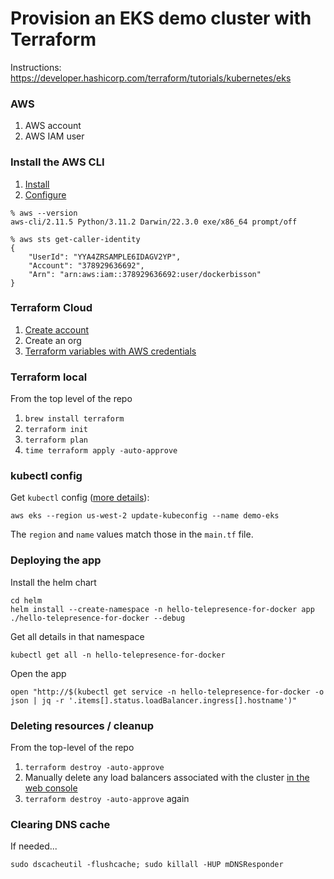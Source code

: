 # Provision an EKS demo cluster with Terraform

Instructions: https://developer.hashicorp.com/terraform/tutorials/kubernetes/eks

### AWS

1. AWS account
2. AWS IAM user

### Install the AWS CLI

1. [Install](https://docs.aws.amazon.com/cli/latest/userguide/getting-started-install.html)
2. [Configure](https://docs.aws.amazon.com/cli/latest/userguide/cli-chap-configure.html)

```
% aws --version
aws-cli/2.11.5 Python/3.11.2 Darwin/22.3.0 exe/x86_64 prompt/off
```

```
% aws sts get-caller-identity
{
    "UserId": "YYA4ZRSAMPLE6IDAGV2YP",
    "Account": "378929636692",
    "Arn": "arn:aws:iam::378929636692:user/dockerbisson"
}
```

### Terraform Cloud

1. [Create account](https://app.terraform.io/signup/account)
2. Create an org
3. [Terraform variables with AWS credentials](https://developer.hashicorp.com/terraform/tutorials/cloud-get-started/cloud-create-variable-set)

### Terraform local

From the top level of the repo

1. `brew install terraform`
2. `terraform init`
3. `terraform plan`
4. `time terraform apply -auto-approve`

### kubectl config

Get `kubectl` config ([more details](https://repost.aws/knowledge-center/eks-cluster-connection)):

```
aws eks --region us-west-2 update-kubeconfig --name demo-eks
```

The `region` and `name` values match those in the `main.tf` file.

### Deploying the app

Install the helm chart

```
cd helm
helm install --create-namespace -n hello-telepresence-for-docker app ./hello-telepresence-for-docker --debug
```

Get all details in that namespace

```
kubectl get all -n hello-telepresence-for-docker
```

Open the app

```
open "http://$(kubectl get service -n hello-telepresence-for-docker -o json | jq -r '.items[].status.loadBalancer.ingress[].hostname')"
```

### Deleting resources / cleanup

From the top-level of the repo

1. `terraform destroy -auto-approve`
2. Manually delete any load balancers associated with the cluster [in the web console](https://us-west-2.console.aws.amazon.com/ec2/home?region=us-west-2#LoadBalancers)
3. `terraform destroy -auto-approve` again

### Clearing DNS cache

If needed...

```
sudo dscacheutil -flushcache; sudo killall -HUP mDNSResponder
```